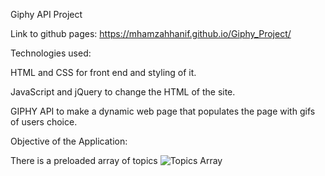 Giphy API Project

Link to github pages: https://mhamzahhanif.github.io/Giphy_Project/

Technologies used:

  HTML and CSS for front end and styling of it.

  JavaScript and jQuery to change the HTML of the site.

  GIPHY API to make a dynamic web page that populates the page with gifs of users choice.

Objective of the Application:

  There is a preloaded array of topics 
  ![Topics Array](https://github.com/mhamzahhanif/Giphy_Project/blob/master/assets/images/topicsArray.PNG)
